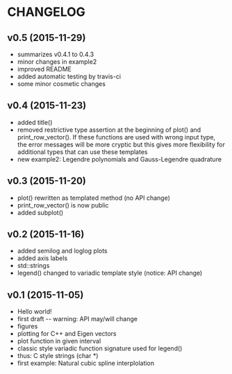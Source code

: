 
CHANGELOG
=========

v0.5 (2015-11-29)
-----------------
- summarizes v0.4.1 to 0.4.3
- minor changes in example2
- improved README
- added automatic testing by travis-ci
- some minor cosmetic changes

v0.4 (2015-11-23)
-----------------
- added title()
- removed restrictive type assertion at the beginning of plot() and print_row_vector().
  If these functions are used with wrong input type, the error messages will be more cryptic
  but this gives more flexibility for additional types that can use these templates
- new example2: Legendre polynomials and Gauss-Legendre quadrature  

v0.3 (2015-11-20)
-----------------
- plot() rewritten as templated method (no API change)
- print_row_vector() is now public
- added subplot()

v0.2 (2015-11-16)
-----------------
- added semilog and loglog plots
- added axis labels
- std::strings
- legend() changed to variadic template style (notice: API change)

v0.1 (2015-11-05)
-----------------
- Hello world!
- first draft -- warning: API may/will change
- figures
- plotting for C++ and Eigen vectors
- plot function in given interval
- classic style variadic function signature used for legend()
- thus: C style strings (char *)
- first example: Natural cubic spline interplolation